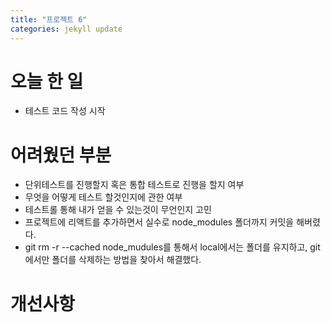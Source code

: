 ```yaml
---
title: "프로젝트 6"
categories: jekyll update
---
```


# 오늘 한 일

- 테스트 코드 작성 시작

# 어려웠던 부분

- 단위테스트를 진행할지 혹은 통합 테스트로 진행을 할지 여부
- 무엇을 어떻게 테스트 할것인지에 관한 여부
- 테스트롤 통해 내가 얻을 수 있는것이 무언인지 고민
- 프로젝트에 리액트를 추가하면서 실수로 node_modules 폴더까지 커밋을 해버렸다.
- git rm -r --cached node_mudules를 통해서 local에서는 폴더를 유지하고, git에서만 폴더를 삭제하는 방법을 찾아서 해결했다.

# 개선사항

